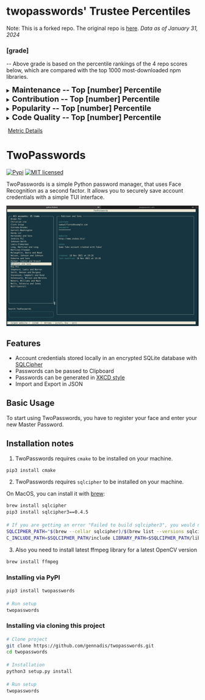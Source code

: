 # twopasswords' Trustee Percentiles

Note: This is a forked repo. The original repo is [here](https://github.com/gennadis/twopasswords).
*Data as of January 31, 2024*

### [grade] 

-- Above grade is based on the percentile rankings of the 4 repo scores below, which are compared with the top 1000 most-downloaded npm libraries.

<details>
<summary><span style="font-size: 20px;"><strong>Maintenance -- Top [number] Percentile</strong></summary>
<div>
<strong>Top [number] Percentile</strong> [histogram]<br>
Activity and involvement by this project’s maintainer(s). Maintainers could increase these metrics by extending documentation and being more responsive to community participation (especially issues and PRs).<br><br>
</div>
<div>
  <strong>Issues Maintenance:</strong> [number] percentile
  <p>How efficiently issues are addressed: issues closed and comments on issues.</p>
</div>
<div>
  <strong>Community Documentation:</strong> [number] percentile
  <p>Support for the community to participate: issue and PR templates, code of conduct, governance, etc.</p>
</div>
<div>
  <strong>Code Maintenance:</strong> [number] percentile
  <p>How efficiently code changes are addressed: commits and PRs closed, commit standards.</p>
</div>
<div>
  <strong>Maintainer History:</strong> [number] percentile
  <p>Maintainer experience: maintainers' other projects.</p>
</div>
</details>


<details>
<summary><span style="font-size: 20px;"><strong>Contribution -- Top [number] Percentile</strong></summary>
<div>
<strong>Top [number] Percentile</strong> [histogram]<br>
Activity and involvement by this project’s contributors. Fostering and encouraging more contribution and participation would increase these metrics.<br><br>
</div> 
<div>
  <strong>Code Contribution:</strong> [number] percentile
  <p>Activity to add to the codebase: commits and PRs.</p>
</div>
<div>
  <strong>Contributor Participation:</strong> [number] percentile
  <p>Activity in discussion and participation: number of contributors, comments made, quality of comments.</p>
</div>
<div>
  <strong>Contributor Growth:</strong> [number] percentile
  <p>How the project is scaling in size: change in contributors, PRs.</p>
</div>
</details>


<details>
<summary><span style="font-size: 20px;"><strong>Popularity -- Top [number] Percentile</strong></summary>
<div>
<strong>Top [number] Percentile</strong> [histogram]<br>
Activity and usage by this project’s consumers. Spreading this project to more users and maintaining it over time increases these metrics.<br><br>
</div>   
<div>
  <strong>Stars and Watches:</strong>  [number] percentile
  <p>How much consumers follow this project: stargazers, watchers.</p>
</div>
<div>
  <strong>Forks:</strong>  [number] percentile
  <p>How much developers fork this project.</p>
</div>
<div>
  <strong>Downstream Dependents:</strong>  [number] percentile
  <p>For projects producing packages and dependencies, how many downstream projects rely on them.</p>
</div>
<div>
  <strong>Project Maturity:</strong>  [number] percentile
  <p>Size and age of repo: lines of code, creation time, versions.</p>
</div>
</details>


<details>
<summary><span style="font-size: 20px;"><strong>Code Quality -- Top [number] Percentile</strong></summary>
<div>
<strong>Top [number] Percentile</strong> [histogram]<br>
Security and review of the project’s code. Contributors can increase these metrics by maintaining the dependencies and setting up automated testing and procedural reviews.<br><br>
</div>   
<div>
  <strong>Dependencies Health:</strong>  [number] percentile
  <p>Mitigation of dependency vulnerability risk: dependency versions, reported vulnerabilities.</p>
</div>
<div>
  <strong>Review Coverage:</strong>  [number] percentile
  <p>Scale of manual code reviews: contributors and reviewers per code portion, commit sizes.</p>
</div>
<div>
  <strong>Testing Quality:</strong>  [number] percentile
  <p>Scale of automated tests: workflow runs, check runs, code authors.</p>
</div>
</details>



​																				[Metric Details](https://github.com/Elijahzyp/twopasswords_TrustLabel/blob/branch_mcpc/MCPC%20Template%20Metric%20Details.md)







# TwoPasswords

[![Pypi](https://img.shields.io/pypi/v/pyvault.svg)](https://pypi.org/project/twopasswords)
[![MIT licensed](https://img.shields.io/badge/license-MIT-green.svg)](https://raw.githubusercontent.com/gennadis/twopasswords/main/LICENSE)

TwoPasswords is a simple Python password manager, that uses Face Recognition as a second factor.
It allows you to securely save account credentials with a simple TUI interface.

![Screenshot](Screenshot.png)


## Features
- Account credentials stored locally in an encrypted SQLite database with [SQLCipher](https://www.zetetic.net/sqlcipher/)
- Passwords can be passed to Clipboard
- Passwords can be generated in [XKCD style](https://xkcd.com/936/)
- Import and Export in JSON


## Basic Usage
To start using TwoPasswords, you have to register your face and enter your new Master Password.

## Installation notes
1. TwoPasswords requires `cmake` to be installed on your machine.
```bash
pip3 install cmake
```

2. TwoPasswords requires `sqlcipher` to be installed on your machine.

On MacOS, you can install it with [brew](https://brew.sh/):
```bash
brew install sqlcipher
pip3 install sqlcipher3==0.4.5

# If you are getting an error "Failed to build sqlcipher3", you would need to fix the build flags:
SQLCIPHER_PATH="$(brew --cellar sqlcipher)/$(brew list --versions sqlcipher | tr ' ' '\n' | tail -1)"
C_INCLUDE_PATH=$SQLCIPHER_PATH/include LIBRARY_PATH=$SQLCIPHER_PATH/lib pip3 install sqlcipher3==0.4.5
```

3. Also you need to install latest ffmpeg library for a latest OpenCV version
```bash
brew install ffmpeg
```


### Installing via PyPI

```bash
pip3 install twopasswords

# Run setup
twopasswords
```

### Installing via cloning this project

```bash
# Clone project
git clone https://github.com/gennadis/twopasswords.git 
cd twopasswords

# Installation
python3 setup.py install

# Run setup
twopasswords
```
